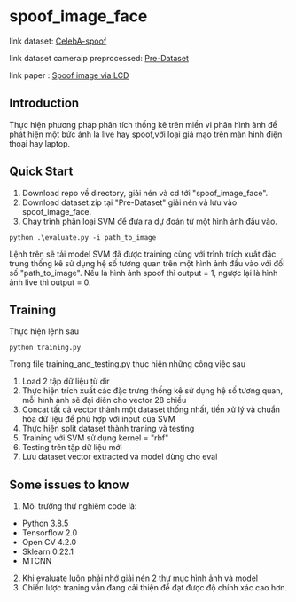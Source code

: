 # spoof_image_face
link dataset: [CelebA-spoof](https://pan.baidu.com/s/12qe13-jFJ9pE-_E3iSZtkw#list/path=%2F)

link dataset cameraip preprocessed: [Pre-Dataset](https://drive.google.com/drive/u/0/folders/17nBKBWs-A5mcee04rkBjFexA_wEjtLjU)

link paper : [Spoof image via LCD](http://www.gipsa-lab.fr/~kai.wang/papers/report_recap4n6.pdf)
## Introduction

Thực hiện phương pháp phân tích thống kê trên miền vi phân hình ảnh để phát hiện một bức ảnh là live hay spoof,với loại giả mạo trên màn hình điện thoại hay laptop.

## Quick Start

1. Download repo về directory, giải nén và cd tới "spoof_image_face".
2. Download dataset.zip tại "Pre-Dataset" giải nén và lưu vào spoof_image_face.
3. Chạy trình phân loại SVM để đưa ra dự đoán từ một hình ảnh đầu vào.

``
python .\evaluate.py -i path_to_image
``

Lệnh trên sẽ tải model SVM đã được training cùng với trình trích xuất đặc trưng thống kê sử dụng hệ số tương quan trên một hình ảnh đầu vào với đối số "path_to_image". Nếu là hình ảnh spoof thì output = 1, ngược lại là hình ảnh live thì output = 0.

## Training
Thực hiện lệnh sau

```
python training.py
```
Trong file training_and_testing.py thực hiện những công việc sau

1. Load 2 tập dữ liệu từ dir
2. Thực hiện trích xuất các đặc trưng thống kê sử dụng hệ số tương quan, mỗi hình ảnh sẽ đại diên cho vector 28 chiều
3. Concat tất cả vector thành một dataset thống nhất, tiền xử lý và chuẩn hóa dữ liệu để phù hợp với input của SVM
4. Thực hiện split dataset thành traning và testing
5. Training với SVM sử dụng kernel = "rbf"
6. Testing trên tập dữ liệu mới
7. Lưu dataset vector extracted và model dùng cho eval

## Some issues to know

1. Môi trường thử nghiêm code là:
  - Python 3.8.5
  - Tensorflow 2.0
  - Open CV 4.2.0
  - Sklearn 0.22.1
  - MTCNN
 2. Khi evaluate luôn phải nhớ giải nén 2 thư mục hình ảnh và model
 3. Chiến lược traning vẫn đang cải thiện để đạt được độ chính xác cao hơn.
